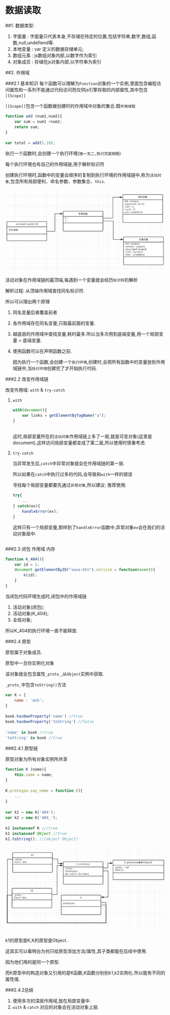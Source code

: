 # 数据读取

##1. 数据类型:

1. 字面量 : 字面量只代表本身,不存储在特定的位置,包括字符串,数字,数组,函数,null,undefiend等.
2. 本地变量 : var 定义的数据存储单元;
3. 数组元素 : js数组对象内部,以数字作为索引
4. 对象成员 : 存储在js对象内部,以字符串为索引

##2. 作用域

###2.1 基本知识
每个函数可以理解为`Function`对象的一个实例,里面包含编程访问属性和一系列不能通过代码访问而仅供js引擎存取的内部属性,其中包含`[[Scope]]`

`[[Scope]]`包含一个函数被创建时的作用域中对象的集合.既`作用域链`

```javascript
function add (num1,num2){
    var sum = num1 +num2;
    return sum;
}

var total = add(5,10);
```

执行一个函数时,会创建一个执行环境(`独一无二,执行完就销毁`)

每个执行环境也有自己的作用域链,用于解析标识符

创建执行环境时,函数中的变量会顺序的复制到执行环境的作用域链中,称为`活动对象`,包含所有局部便利、命名参数、参数集合、`this`.

![作用域链](QQ20151223-1.png)

活动对象在作用域链的最顶端,每遇到一个变量就会经历`标识符`的解析

解析过程: 从顶端作用域查找同名标识符.

所以可以理出两个原理

1. 同名变量后者覆盖前者
2. 各作用域存在同名变量,只取最前面的变量.
3. 越底层的作用域中查找变量,耗时最多.所以当多次用到底端变量,用一个局部变量 = 底端变量.
4. 使用函数可以在声明函数之前.
    
    因为执行一个函数,会创建一个`执行环境`,创建时,会把所有函数中的变量放到作用域链中,当`执行环境`创建完了才开始执行代码.

###2.2 改变作用域链

改变作用域: `with` & `try-catch`

1. `with`

    ```javascript
    with(document){
        var links = getElementByTagName("a");
    }
        
    ```
    这时,局部变量所在的`活动对象`作用域链上多了一层,就是可变对象(这里是document),这样访问局部变量都变成了第二层,所以使用时慎重考虑.
2. `try-catch`

    当异常发生后,`catch`中异常对象就会在作用域链的第一层.
    
    所以如果在`catch`中执行过多的代码,会导致和`with`一样的错误
    
    寻找每个局部变量都要先通过`异常对象`,所以建议:
    推荐使用:
    
    ```javascript
    try{
        ...
    } catch(ex){
        handleError(ex);
    }
    ```
    这样只有一个局部变量,那样到了`handleError`函数中,异常对象`ex`会在我们的活动对象层中.
    ```
    
###2.3 闭包 作用域 内存

```javascript
function K_404(){
    var id = 1;
    document.getElementByID("save-btn").onclick = function(event){
        k(id);
    }
}
```

当闭包代码环境生成时,闭包中的作用域链

1. 活动对象(闭包);
2. 活动对象(K_404);
3. 全局对象;

所以K_404的执行环境一直不能释放.

###2.4 原型

原型属于对象成员.

原型中一旦你实例化对象

该对象就会包含属性`_proto_`,从`Object`实例中获取.

`_proto_`中包含`toString()`方法

```javascript
var K = {
    name : 'mzk';
}

book.hasOwnProperty('name') //true
book.hasOwnProperty('toString') //false

'name' in book //true
'toString' in book //true
```

###2.4.1 原型链

原型对象为所有对象实例所共享

```javascript
function K (name){
    this.name = name;
}

K.protoype.say_name = function (){
    ...
}

var k1 = new K('404');
var k2 = new K('404_');

k1 instanceof K ;//true
k1 instanceof Object //true
k1.toString(); //[object Object]

```
![原型链](QQ20151223-2.png)

k1的原型是K,K的原型是Object.

这其实可以看明白为何只给原型添加方法/属性,其子类都能在后续中使用.

因为他们用的是同一个原型.

而K原型中的构造对象又引用的是K函数,K函数分别别k1,k2实例化.所以能有不同的属性值.

###2.4.2总结

1. 使用多次的深层作用域,放在局部变量中.
2. `with` & `catch` 对应的对象会在活动对象上层.

